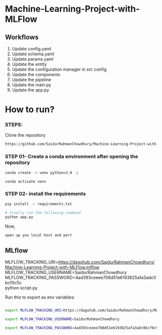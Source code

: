 # Machine-Learning-Project-with-MLFlow


## Workflows

1. Update config.yaml
2. Update schema.yaml
3. Update params.yaml
4. Update the entity
5. Update the configuration manager in src config
6. Update the components
7. Update the pipeline 
8. Update the main.py
9. Update the app.py


# How to run?
### STEPS:

Clone the repository

```bash
https://github.com/SaidurRahmanChowdhury/Machine-Learning-Project-with-MLFlow
```
### STEP 01- Create a conda environment after opening the repository

```bash
conda create -n venv python=3.9 -y
```

```bash
conda activate venv
```


### STEP 02- install the requirements
```bash
pip install -r requirements.txt
```


```bash
# Finally run the following command
python app.py
```

Now,
```bash
open up you local host and port
```

## MLflow

MLFLOW_TRACKING_URI=https://dagshub.com/SaidurRahmanChowdhury/Machine-Learning-Project-with-MLFlow.mlflow \
MLFLOW_TRACKING_USERNAME=SaidurRahmanChowdhury \
MLFLOW_TRACKING_PASSWORD=4ad393ceeee708d51e6193825afa3adc0bcf0c5c \
python script.py

Run this to export as env variables:

```bash

export MLFLOW_TRACKING_URI=https://dagshub.com/SaidurRahmanChowdhury/Machine-Learning-Project-with-MLFlow.mlflow

export MLFLOW_TRACKING_USERNAME=SaidurRahmanChowdhury 

export MLFLOW_TRACKING_PASSWORD=4ad393ceeee708d51e6193825afa3adc0bcf0c5c

```